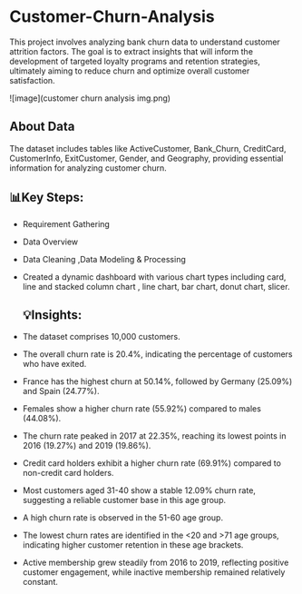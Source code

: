 # Customer-Churn-Analysis
This project involves analyzing bank churn data to understand customer attrition factors. The goal is to extract insights that will inform the development of targeted loyalty programs and retention strategies, ultimately aiming to reduce churn and optimize overall customer satisfaction.

![image](customer churn analysis img.png)

## About Data
The dataset includes tables like ActiveCustomer, Bank_Churn, CreditCard, CustomerInfo, ExitCustomer, Gender, and Geography, providing essential information for analyzing customer churn.

## 📊Key Steps:
- Requirement Gathering
- Data Overview
- Data Cleaning ,Data Modeling & Processing
- Created a dynamic dashboard with various chart types including card, line and stacked column chart , line chart, bar chart, donut chart, slicer.

  ## 💡Insights:

- The dataset comprises 10,000 customers.
- The overall churn rate is 20.4%, indicating the percentage of customers who have exited.
- France has the highest churn at 50.14%, followed by Germany (25.09%) and Spain (24.77%).
- Females show a higher churn rate (55.92%) compared to males (44.08%).
- The churn rate peaked in 2017 at 22.35%, reaching its lowest points in 2016 (19.27%) and 2019 (19.86%).
- Credit card holders exhibit a higher churn rate (69.91%) compared to non-credit card holders.
- Most customers aged 31-40 show a stable 12.09% churn rate, suggesting a reliable customer base in this age group.
- A high churn rate is observed in the 51-60 age group.
- The lowest churn rates are identified in the <20 and >71 age groups, indicating higher customer retention in these age brackets.
- Active membership grew steadily from 2016 to 2019, reflecting positive customer engagement, while inactive membership remained relatively constant.


